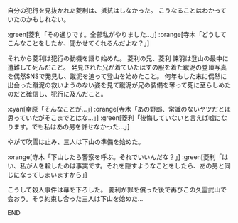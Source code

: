 自分の犯行を見抜かれた菱利は、抵抗はしなかった。
こうなることはわかっていたのかもしれない。

:green[菱利「その通りです。全部私がやりました…」]
:orange[寺木「どうしてこんなことをしたか、聞かせてくれるんだよな？」]

それから菱利は犯行の動機を語り始めた。
菱利の兄、菱利 諫羽は登山の最中に遭難して死んだこと。
発見された兄が着ていたはずの服を着た蹴泥の登頂写真を偶然SNSで発見し、蹴泥を追って登山を始めたこと。
何年もした末に偶然に出会った蹴泥の救いようのない姿を見て蹴泥が兄の装備を奪って死に至らしめたのだと確信し、犯行に及んだこと。

:cyan[幸原「そんなことが…」]
:orange[寺木「あの野郎、常識のないヤツだとは思っていたがそこまでとはな…」]
:green[菱利「後悔していないと言えば嘘になります。でも私はあの男を許せなかった…」]

やがて吹雪は止み、三人は下山の準備を始めた。

:orange[寺木「下山したら警察を呼ぶ。それでいいんだな？」]
:green[菱利「はい、私が人を殺したのは事実です。それを隠すようなことをしたら、あの男と同じになってしまいますから」]

こうして殺人事件は幕を下ろした。
菱利が罪を償った後で再びこの久霊武山で会おう。そう約束し合った三人は下山を始めた…

END